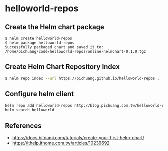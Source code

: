 # helloworld-repos

## Create the Helm chart package
```
$ helm create helloworld-repos
$ helm package helloworld-repos
Successfully packaged chart and saved it to: /home/pichuang/code/helloworld-repos/online-helmchart-0.1.0.tgz
```

## Create Helm Chart Repository Index
```bash
$ helm repo index --url https://pichuang.github.io/helloworld-repos .
```


## Configure helm client
```bash
helm repo add helloworld-repos http://blog.pichuang.com.tw/helloworld-repos/
helm search helloworld
```

## References
- https://docs.bitnami.com/tutorials/create-your-first-helm-chart/
- https://ithelp.ithome.com.tw/articles/10239692
